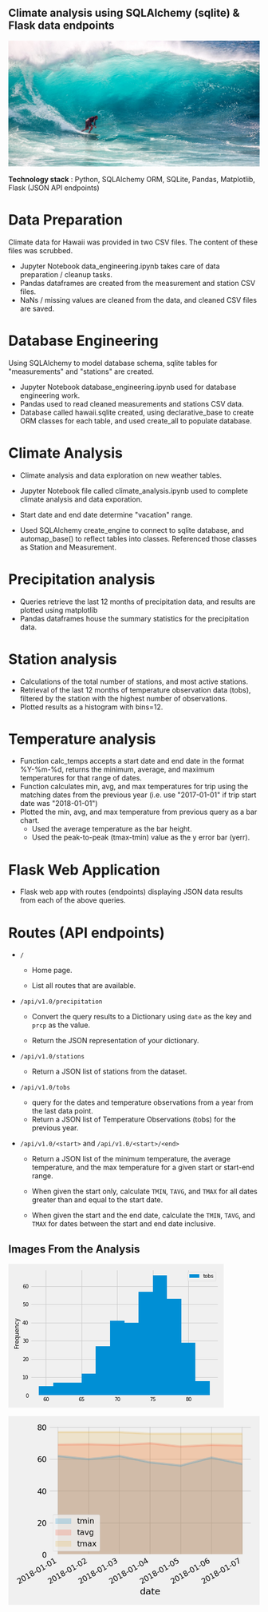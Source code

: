 ## Climate analysis using SQLAlchemy (sqlite) & Flask data endpoints

![surfs-up.jpeg](Images/surfs-up.jpeg)


__Technology stack__ : Python, SQLAlchemy ORM, SQLite, Pandas, Matplotlib, Flask (JSON API endpoints)

# Data Preparation
Climate data for Hawaii was provided in two CSV files. The content of these files was scrubbed.

* Jupyter Notebook data_engineering.ipynb takes care of data preparation / cleanup tasks.
* Pandas dataframes are created from the measurement and station CSV files.
* NaNs / missing values are cleaned from the data, and cleaned CSV files are saved.
# Database Engineering
Using SQLAlchemy to model database schema, sqlite tables for "measurements" and "stations" are created.

- Jupyter Notebook database_engineering.ipynb used for database engineering work.
- Pandas used to read cleaned measurements and stations CSV data.
- Database called hawaii.sqlite created, using declarative_base to create ORM classes for each table, and used create_all to  populate database.
# Climate Analysis
- Climate analysis and data exploration on new weather tables.

- Jupyter Notebook file called climate_analysis.ipynb used to complete climate analysis and data exporation.
- Start date and end date determine "vacation" range.
- Used SQLAlchemy create_engine to connect to sqlite database, and automap_base() to reflect tables into classes. Referenced those classes as Station and Measurement.

# Precipitation analysis
- Queries retrieve the last 12 months of precipitation data, and results are plotted using matplotlib
- Pandas dataframes house the summary statistics for the precipitation data.
# Station analysis
- Calculations of the total number of stations, and most active stations.
- Retrieval of the last 12 months of temperature observation data (tobs), filtered by the station with the highest number of observations.
- Plotted results as a histogram with bins=12.
# Temperature analysis
- Function calc_temps accepts a start date and end date in the format %Y-%m-%d, returns the minimum, average, and maximum temperatures for that range of dates.
- Function calculates min, avg, and max temperatures for trip using the matching dates from the previous year (i.e. use "2017-01-01" if trip start date was "2018-01-01")
- Plotted the min, avg, and max temperature from previous query as a bar chart.
  - Used the average temperature as the bar height.
  - Used the peak-to-peak (tmax-tmin) value as the y error bar (yerr).
 # Flask Web Application
  - Flask web app with routes (endpoints) displaying JSON data results from each of the above queries.

# Routes (API endpoints)
* `/`

  * Home page.

  * List all routes that are available.

* `/api/v1.0/precipitation`

  * Convert the query results to a Dictionary using `date` as the key and `prcp` as the value.

  * Return the JSON representation of your dictionary.

* `/api/v1.0/stations`

  * Return a JSON list of stations from the dataset.

* `/api/v1.0/tobs`
  * query for the dates and temperature observations from a year from the last data point.
  * Return a JSON list of Temperature Observations (tobs) for the previous year.

* `/api/v1.0/<start>` and `/api/v1.0/<start>/<end>`

  * Return a JSON list of the minimum temperature, the average temperature, and the max temperature for a given start or start-end range.

  * When given the start only, calculate `TMIN`, `TAVG`, and `TMAX` for all dates greater than and equal to the start date.

  * When given the start and the end date, calculate the `TMIN`, `TAVG`, and `TMAX` for dates between the start and end date inclusive.


## Images From the Analysis


![station-histogram.png](Images/station-histogram.png)

![daily-normals.png](Images/daily-normals.png)

